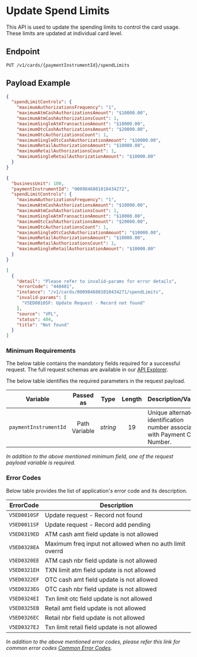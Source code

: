 # Update Spend Limits

This API is used to update the spending limits to control the card usage. These limits are updated at individual card level.

## Endpoint

`PUT /v1/cards/{paymentInstrumentId}/spendLimits`

## Payload Example

<!--
type: tab
titles: Request, Response, Error
-->

```json
{
  "spendLimitControls": {
    "maximumAuthorizationsFrequency": "1",
    "maximumAtmCashAuthorizationsAmount": "$10000.00",
    "maximumAtmCashAuthorizationsCount": 1,
    "maximumSingleAtmTransactionAmount": "$10000.00",
    "maximumOtcCashAuthorizationsAmount": "$20000.00",
    "maximumOtcAuthorizationsCount": 1,
    "maximumSingleOtcCashAuthorizationAmount": "$10000.00",
    "maximumRetailAuthorizationsAmount": "$10000.00",
    "maximumRetailAuthorizationsCount": 1,
    "maximumSingleRetailAuthorizationAmount": "$10000.00"
  }
}
```

<!--
type: tab
-->

```json
{
  "businessUnit": 100,
  "paymentInstrumentId": "0009846801010434272",
  "spendLimitControls": {
    "maximumAuthorizationsFrequency": "1",
    "maximumAtmCashAuthorizationsAmount": "$10000.00",
    "maximumAtmCashAuthorizationsCount": 1,
    "maximumSingleAtmTransactionAmount": "$10000.00",
    "maximumOtcCashAuthorizationsAmount": "$20000.00",
    "maximumOtcAuthorizationsCount": 1,
    "maximumSingleOtcCashAuthorizationAmount": "$10000.00",
    "maximumRetailAuthorizationsAmount": "$10000.00",
    "maximumRetailAuthorizationsCount": 1,
    "maximumSingleRetailAuthorizationAmount": "$10000.00"
  }
}
```

<!--
type: tab
-->

```json
[
  {
    "detail": "Please refer to invalid-params for error details",
    "errorCode": "440401",
    "instance": "/v1/cards/0009846801010434271/spendLimits",
    "invalid-params": [
      "V5ED0010SF: Update Request - Record not found"
    ],
    "source": "VPL",
    "status": 404,
    "title": "Not found"
  }
]
```

<!-- type: tab-end -->

### Minimum Requirements

The below table contains the mandatory fields required for a successful request. The full request schemas are available in our [API Explorer](../api/?type=put&path=/v1/cards/{paymentInstrumentId}/spendLimits).

The below table identifies the required parameters in the request payload.

| Variable | Passed as | Type | Length | Description/Values |
| -------- | :-------: | :--: | :------------: | ------------------ |
| `paymentInstrumentId` | Path Variable | *string* | 19 | Unique alternate identification number associated with Payment Card Number. |

*In addition to the above mentioned minimum field, one of the request payload variable is required.*

### Error Codes

Below table provides the list of application's error code and its description.

| ErrorCode |  Description |
| --------  | ------------------ |
|`V5ED0010SF` | Update request - Record not found |
|`V5ED0011SF` | Update request - Record add pending |
|`V5ED0319ED` | ATM cash amt field update is not allowed |
|`V5ED0328EA` | Maximum freq input not allowed when no auth limit overrd |
|`V5ED0320EE` | ATM cash nbr field update is not allowed |
|`V5ED0321EH` | TXN limit atm field update is not allowed |
|`V5ED0322EF` | OTC cash amt field update is not allowed |  
|`V5ED0323EG` | OTC cash nbr field update is not allowed |
|`V5ED0324EI` | Txn limit otc field update is not allowed |
|`V5ED0325EB` | Retail amt field update is not allowed |
|`V5ED0326EC` | Retail nbr field update is not allowed |
|`V5ED0327EJ` | Txn limit retail field update is not allowed |

*In addition to the above mentioned error codes, please refer this link for common error codes [Common Error Codes](?path=docs/Common_Error_Code.md).*
